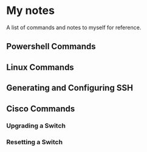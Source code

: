 # My notes 

A list of commands and notes to myself for reference.

## Powershell Commands

## Linux Commands

## Generating and Configuring SSH

## Cisco Commands

### Upgrading a Switch

### Resetting a Switch
